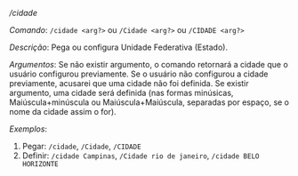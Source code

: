*/cidade*
    
_Comando_: `/cidade <arg?>` ou `/Cidade <arg?>` ou `/CIDADE <arg?>`
    
_Descrição_: Pega ou configura Unidade Federativa (Estado).
    
_Argumentos_: Se não existir argumento, o comando retornará a cidade que o usuário configurou previamente. Se o usuário não configurou a cidade previamente, acusarei que uma cidade não foi definida. Se existir argumento, uma cidade será definida (nas formas minúsicas, Maiúscula+minúscula ou Maiúscula+Maiúscula, separadas por espaço, se o nome da cidade assim o for).
    
_Exemplos_:

1) Pegar: `/cidade`, `/Cidade`, `/CIDADE`
2) Definir: `/cidade Campinas`, `/Cidade rio de janeiro`, `/cidade BELO HORIZONTE`
